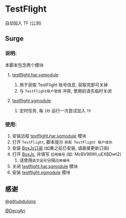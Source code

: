 # TestFlight
自动加入 TF (公测)

## Surge

### 说明:

本脚本包含两个模块
1. [testflight.har.sgmodule](https://raw.githubusercontent.com/chavyleung/scripts/master/testflight/rewrite/testflight.har.sgmodule)
    1. 用于获取 TestFlight 账号信息, 获取完即可关掉
    2. 与 `TestFlight账户管理` 冲突, 使用前请先临时关闭

2. [testflight.sgmodule](https://raw.githubusercontent.com/chavyleung/scripts/master/testflight/rewrite/testflight.sgmodule)
    1. 定时任务, 每 `1秒` 运行一次尝试加入 `TF`

### 使用:
1. 安装远程 [testflight.har.sgmodule](https://raw.githubusercontent.com/chavyleung/scripts/master/testflight/rewrite/testflight.har.sgmodule) 模块
2. 打开 `TestFlight`, 脚本提示 `获取 TestFlight 账户成功`
3. 安装 [BoxJs订阅](http://boxjs.com/#/sub/add/https%3A%2F%2Fraw.githubusercontent.com%2Fchavyleung%2Fscripts%2Fmaster%2Fbox%2Fchavy.boxjs.json
) (如果之前已安装, 请直接更新订阅)
4. 打开 [BoxJs](http://boxjs.com/#/app/testflight), 并填写 `应用编号` (如: McBV96Wi,uEXBDwt2)
    1. 请使用`英文逗号`分隔`应用编号`
5. 关闭 [testflight.har.sgmodule](https://raw.githubusercontent.com/chavyleung/scripts/master/testflight/rewrite/testflight.har.sgmodule) 模块
6. 安装 [testflight.sgmodule](https://raw.githubusercontent.com/chavyleung/scripts/master/testflight/rewrite/testflight.sgmodule) 模块

## 感谢
[@githubdulong](https://github.com/githubdulong)

[@DecoAri](https://github.com/DecoAri)